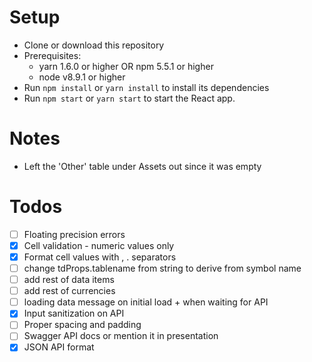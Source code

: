 # Setup

* Clone or download this repository
* Prerequisites:
  * yarn 1.6.0 or higher OR npm 5.5.1 or higher
  * node v8.9.1 or higher
* Run `npm install` or `yarn install` to install its dependencies
* Run `npm start` or `yarn start` to start the React app.

# Notes
* Left the 'Other' table under Assets out since it was empty

# Todos
* [ ] Floating precision errors
* [x] Cell validation - numeric values only
* [x] Format cell values with , . separators
* [ ] change tdProps.tablename from string to derive from symbol name
* [ ] add rest of data items
* [ ] add rest of currencies
* [ ] loading data message on initial load + when waiting for API
* [x] Input sanitization on API
* [ ] Proper spacing and padding
* [ ] Swagger API docs or mention it in presentation
* [x] JSON API format
